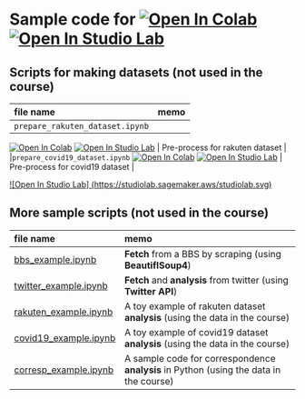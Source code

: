 # Sample code for [![Open In Colab](https://colab.research.google.com/assets/colab-badge.svg)]() [![Open In Studio Lab](https://studiolab.sagemaker.aws/studiolab.svg)]()


## Scripts for making datasets (not used in the course)

| file name | memo |
| :--- | :--- |
|`prepare_rakuten_dataset.ipynb`
[![Open In Colab](https://colab.research.google.com/assets/colab-badge.svg)](https://colab.research.google.com/github/haradatm/lecture/blob/master/gssm-202107/05-colab/prepare_datasets/prepare_rakuten_dataset.ipynb)
[![Open In Studio Lab](https://studiolab.sagemaker.aws/studiolab.svg)](https://studiolab.sagemaker.aws/import/github/haradatm/lecture/blob/master/gssm-202107/05-colab/prepare_datasets/prepare_rakuten_dataset.ipynb)
| Pre-process for rakuten dataset |
|`prepare_covid19_dataset.ipynb`
[![Open In Colab](https://colab.research.google.com/assets/colab-badge.svg)](https://colab.research.google.com/github/haradatm/lecture/blob/master/gssm-202107/05-colab/prepare_datasets/prepare_covid19_dataset.ipynb) 
[![Open In Studio Lab](https://studiolab.sagemaker.aws/studiolab.svg)](https://studiolab.sagemaker.aws/import/github/haradatm/lecture/blob/master/gssm-202107/05-colab/prepare_datasets/prepare_covid19_dataset.ipynb)
| Pre-process for covid19 dataset |


[![Open In Studio Lab] (https://studiolab.sagemaker.aws/studiolab.svg)](https://studiolab.sagemaker.aws/import/github/org/repo/blob/master/path/to/notebook.ipynb)


## More sample scripts (not used in the course)

| file name | memo |
| :--- | :--- |
|[bbs_example.ipynb](https://colab.research.google.com/github/haradatm/lecture/blob/master/gssm-202107/05-colab/fetch_and_analysis/bbs_example.ipynb) | **Fetch** from a BBS by scraping (using **BeautiflSoup4**)|
|[twitter_example.ipynb](https://colab.research.google.com/github/haradatm/lecture/blob/master/gssm-202107/05-colab/fetch_and_analysis/twitter_example.ipynb) | **Fetch** and **analysis** from twitter (using **Twitter API**) |
|[rakuten_example.ipynb](https://colab.research.google.com/github/haradatm/lecture/blob/master/gssm-202107/05-colab/fetch_and_analysis/rakuten_example.ipynb) | A toy example of rakuten dataset **analysis** (using the data in the course)|
|[covid19_example.ipynb](https://colab.research.google.com/github/haradatm/lecture/blob/master/gssm-202107/05-colab/fetch_and_analysis/covid19_example.ipynb) | A toy example of covid19 dataset **analysis** (using the data in the course) |
|[corresp_example.ipynb](https://colab.research.google.com/github/haradatm/lecture/blob/master/gssm-202107/05-colab/fetch_and_analysis/corresp_example.ipynb) | A sample code for correspondence **analysis** in Python (using the data in the course) |
